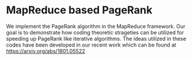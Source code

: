 # MapReduce based PageRank

We implement the PageRank algorithm in the MapReduce framework. Our goal is to demonstrate how coding theoretic strageties can be utilized for speeding up PageRank like iterative algorithms. The ideas utilized in these codes have been developed in our recent work which can be found at https://arxiv.org/abs/1801.05522



